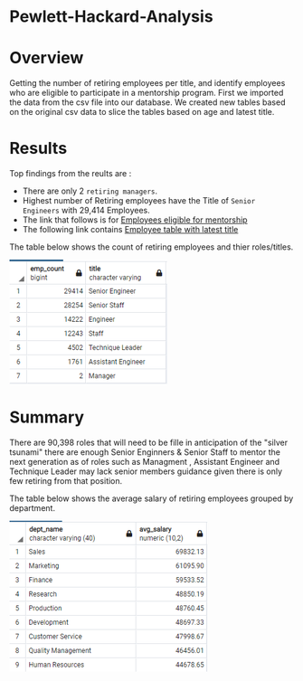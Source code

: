# Pewlett-Hackard-Analysis

# Overview

Getting the number of retiring employees per title, and identify employees who are eligible to participate in a mentorship program. First we imported the data from the csv file into our database. We created new tables based on the original csv data to slice the tables based on age and latest title.

# Results

Top findings from the reults are :

- There are only 2 `retiring managers`.
- Highest number of Retiring employees have the Title of `Senior Engineers` with 29,414 Employees.
- The link that follows is for [Employees eligible for mentorship](https://github.com/Donik22/Pewlett-Hackard-Analysis/blob/main/mentorship_eligibilty.csv)
- The following link contains [Employee table with latest title](https://github.com/Donik22/Pewlett-Hackard-Analysis/blob/main/unique_titles.csv)

The table below shows the count of retiring employees and thier roles/titles.

![Retiring count per role](https://github.com/Donik22/Pewlett-Hackard-Analysis/blob/main/Resources/Retirment%20ready%20employees%20count.PNG)

# Summary
There are 90,398 roles that will need to be fille in anticipation of the "silver tsunami" there are enough Senior Enginners & Senior Staff to mentor the next generation as of roles such as Managment , Assistant Engineer and Technique Leader may lack senior members guidance given there is only few retiring from that position.

The table below shows the average salary of retiring employees grouped by department.

![Retiring average salary per department](https://github.com/Donik22/Pewlett-Hackard-Analysis/blob/main/Resources/Avg%20retiring%20salaries.PNG)
